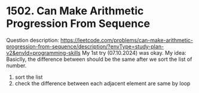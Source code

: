 # 1502. Can Make Arithmetic Progression From Sequence
Question description: https://leetcode.com/problems/can-make-arithmetic-progression-from-sequence/description/?envType=study-plan-v2&envId=programming-skills
My 1st try (07.10.2024) was okay.
My idea: Basiclly, the difference between should be the same after we sort the list of number.
1. sort the list
2. check the difference between each adjacent element are same by loop